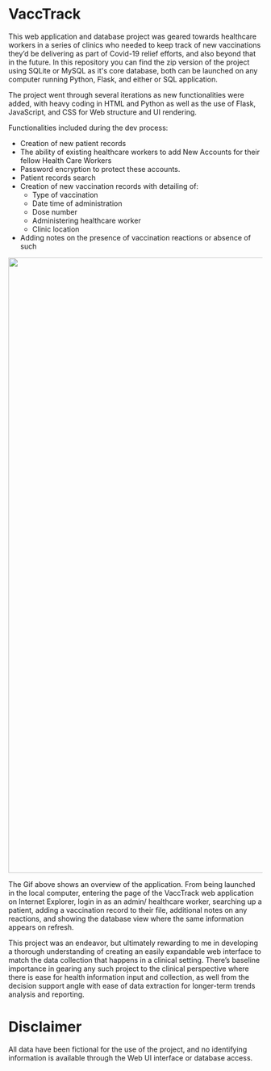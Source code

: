 # VaccTrack
This web application and database project was geared towards healthcare workers in a series of clinics who needed to keep track of new vaccinations they’d be delivering as part of Covid-19 relief efforts, and also beyond that in the future. In this repository you can find the zip version of the project using SQLite or MySQL as it's core database, both can be launched on any computer running Python, Flask, and either or SQL application.

The project went through several iterations as new functionalities were added, with heavy coding in HTML and Python as well as the use of Flask, JavaScript, and CSS for Web structure and UI rendering.

Functionalities included during the dev process:
*	Creation of new patient records
*	The ability of existing healthcare workers to add New Accounts for their fellow Health Care Workers
* Password encryption to protect these accounts.
* Patient records search
* Creation of new vaccination records with detailing of:
  * Type of vaccination
  * Date time of administration
  * Dose number
  * Administering healthcare worker
  * Clinic location
* Adding notes on the presence of vaccination reactions or absence of such
<img src='VaccTrackSlow.gif' width='1220'>

The Gif above shows an overview of the application. From being launched in the local computer, entering the page of the VaccTrack web application on Internet Explorer, login in as an admin/ healthcare worker, searching up a patient, adding a vaccination record to their file, additional notes on any reactions, and showing the database view where the same information appears on refresh.

This project was an endeavor, but ultimately rewarding to me in developing a thorough understanding of creating an easily expandable web interface to match the data collection that happens in a clinical setting. There’s baseline importance in gearing any such project to the clinical perspective where there is ease for health information input and collection, as well from the decision support angle with ease of data extraction for longer-term trends analysis and reporting.

# Disclaimer
All data have been fictional for the use of the project, and no identifying information is available through the Web UI interface or database access.
